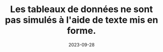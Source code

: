---
N: '240'
Rubrique: Structure et code
title: Les tableaux de données ne sont pas simulés à l'aide de texte mis  en forme. 
detail: Les tableaux de données ne sont pas simulés à l'aide de texte mis en forme. 
abstract: 
categories: [" Structure et code"]
agrege: O4240-E079
opquast: '4 240'
indiceebook: '79'
description: "Règle n° 079"
weight:  079
actif: '1'
layout: rules
date: 2023-09-28
tags: ["", ""]
objectif: ["", ""]
Meo: [""]
Controle: ""
Author: "Opquast"
steps: ["", ""]
---